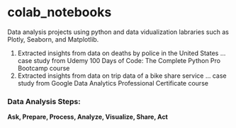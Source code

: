 # colab_notebooks
Data analysis projects using python and data vidualization labraries such as Plotly, Seaborn, and Matplotlib.

1. Extracted insights from data on deaths by police in the United States
   ... case study from Udemy 100 Days of Code: The Complete Python Pro Bootcamp course
2. Extracted insights from data on trip data of a bike share service
   ... case study from Google Data Analytics Professional Certificate course

### Data Analysis Steps:
**Ask, Prepare, Process, Analyze, Visualize, Share, Act**
